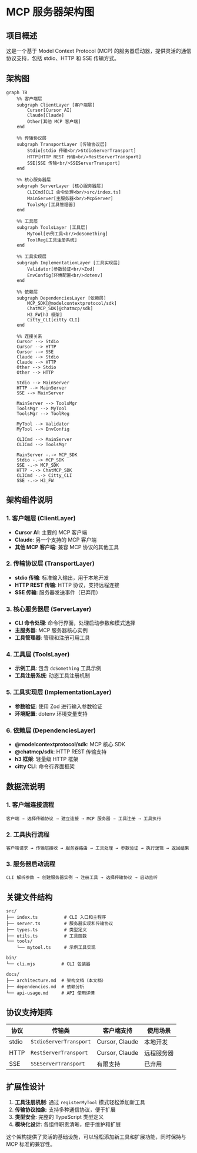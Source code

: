 # MCP 服务器架构图

## 项目概述

这是一个基于 Model Context Protocol (MCP) 的服务器启动器，提供灵活的通信协议支持，包括 stdio、HTTP 和 SSE 传输方式。

## 架构图

```mermaid
graph TB
    %% 客户端层
    subgraph ClientLayer [客户端层]
        Cursor[Cursor AI]
        Claude[Claude]
        Other[其他 MCP 客户端]
    end

    %% 传输协议层
    subgraph TransportLayer [传输协议层]
        Stdio[stdio 传输<br/>StdioServerTransport]
        HTTP[HTTP REST 传输<br/>RestServerTransport]
        SSE[SSE 传输<br/>SSEServerTransport]
    end

    %% 核心服务器层
    subgraph ServerLayer [核心服务器层]
        CLICmd[CLI 命令处理<br/>src/index.ts]
        MainServer[主服务器<br/>McpServer]
        ToolsMgr[工具管理器]
    end

    %% 工具层
    subgraph ToolsLayer [工具层]
        MyTool[示例工具<br/>doSomething]
        ToolReg[工具注册系统]
    end

    %% 工具实现层
    subgraph ImplementationLayer [工具实现层]
        Validator[参数验证<br/>Zod]
        EnvConfig[环境配置<br/>dotenv]
    end

    %% 依赖层
    subgraph DependenciesLayer [依赖层]
        MCP_SDK[@modelcontextprotocol/sdk]
        ChatMCP_SDK[@chatmcp/sdk]
        H3_FW[h3 框架]
        Citty_CLI[citty CLI]
    end

    %% 连接关系
    Cursor --> Stdio
    Cursor --> HTTP
    Cursor --> SSE
    Claude --> Stdio
    Claude --> HTTP
    Other --> Stdio
    Other --> HTTP

    Stdio --> MainServer
    HTTP --> MainServer
    SSE --> MainServer

    MainServer --> ToolsMgr
    ToolsMgr --> MyTool
    ToolsMgr --> ToolReg

    MyTool --> Validator
    MyTool --> EnvConfig

    CLICmd --> MainServer
    CLICmd --> ToolsMgr

    MainServer -.-> MCP_SDK
    Stdio -.-> MCP_SDK
    SSE -.-> MCP_SDK
    HTTP -.-> ChatMCP_SDK
    CLICmd -.-> Citty_CLI
    SSE -.-> H3_FW
```

## 架构组件说明

### 1. 客户端层 (ClientLayer)
- **Cursor AI**: 主要的 MCP 客户端
- **Claude**: 另一个支持的 MCP 客户端  
- **其他 MCP 客户端**: 兼容 MCP 协议的其他工具

### 2. 传输协议层 (TransportLayer)
- **stdio 传输**: 标准输入输出，用于本地开发
- **HTTP REST 传输**: HTTP 协议，支持远程连接
- **SSE 传输**: 服务器发送事件（已弃用）

### 3. 核心服务器层 (ServerLayer)
- **CLI 命令处理**: 命令行界面，处理启动参数和模式选择
- **主服务器**: MCP 服务器核心实例
- **工具管理器**: 管理和注册可用工具

### 4. 工具层 (ToolsLayer)
- **示例工具**: 包含 `doSomething` 工具示例
- **工具注册系统**: 动态工具注册机制

### 5. 工具实现层 (ImplementationLayer)
- **参数验证**: 使用 Zod 进行输入参数验证
- **环境配置**: dotenv 环境变量支持

### 6. 依赖层 (DependenciesLayer)
- **@modelcontextprotocol/sdk**: MCP 核心 SDK
- **@chatmcp/sdk**: HTTP REST 传输支持
- **h3 框架**: 轻量级 HTTP 框架
- **citty CLI**: 命令行界面框架

## 数据流说明

### 1. 客户端连接流程
```
客户端 → 选择传输协议 → 建立连接 → MCP 服务器 → 工具注册 → 工具执行
```

### 2. 工具执行流程
```
客户端请求 → 传输层接收 → 服务器路由 → 工具处理 → 参数验证 → 执行逻辑 → 返回结果
```

### 3. 服务器启动流程
```
CLI 解析参数 → 创建服务器实例 → 注册工具 → 选择传输协议 → 启动监听
```

## 关键文件结构

```
src/
├── index.ts          # CLI 入口和主程序
├── server.ts         # 服务器实现和传输协议
├── types.ts          # 类型定义
├── utils.ts          # 工具函数
└── tools/
    └── mytool.ts     # 示例工具实现

bin/
└── cli.mjs          # CLI 包装器

docs/
├── architecture.md  # 架构文档（本文档）
├── dependencies.md  # 依赖分析
└── api-usage.md     # API 使用详情
```

## 协议支持矩阵

| 协议 | 传输类 | 客户端支持 | 使用场景 |
|------|--------|------------|----------|
| stdio | `StdioServerTransport` | Cursor, Claude | 本地开发 |
| HTTP | `RestServerTransport` | Cursor, Claude | 远程服务器 |
| SSE | `SSEServerTransport` | 有限支持 | 已弃用 |

## 扩展性设计

1. **工具注册机制**: 通过 `registerMyTool` 模式轻松添加新工具
2. **传输协议抽象**: 支持多种通信协议，便于扩展
3. **类型安全**: 完整的 TypeScript 类型定义
4. **模块化设计**: 各组件职责清晰，便于维护和扩展

这个架构提供了灵活的基础设施，可以轻松添加新工具和扩展功能，同时保持与 MCP 标准的兼容性。